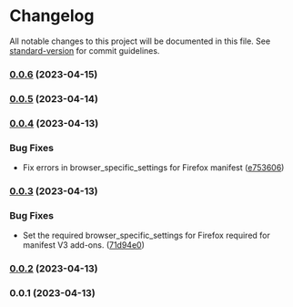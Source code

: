 # Changelog

All notable changes to this project will be documented in this file. See [standard-version](https://github.com/conventional-changelog/standard-version) for commit guidelines.

### [0.0.6](https://github.com/deskypus/deeplink/compare/v0.0.5...v0.0.6) (2023-04-15)

### [0.0.5](https://github.com/deskypus/deeplink/compare/v0.0.4...v0.0.5) (2023-04-14)

### [0.0.4](https://github.com/deskypus/deeplink/compare/v0.0.3...v0.0.4) (2023-04-13)


### Bug Fixes

* Fix errors in browser_specific_settings for Firefox manifest ([e753606](https://github.com/deskypus/deeplink/commit/e75360696136bcd5e8625b8c44a3cd82742cd79f))

### [0.0.3](https://github.com/deskypus/deeplink/compare/v0.0.2...v0.0.3) (2023-04-13)


### Bug Fixes

* Set the required browser_specific_settings for Firefox required for manifest V3 add-ons. ([71d94e0](https://github.com/deskypus/deeplink/commit/71d94e08de4c6de153527b95f3cf35816ee7d817))

### [0.0.2](https://github.com/deskypus/deeplink/compare/v0.0.1...v0.0.2) (2023-04-13)

### 0.0.1 (2023-04-13)
